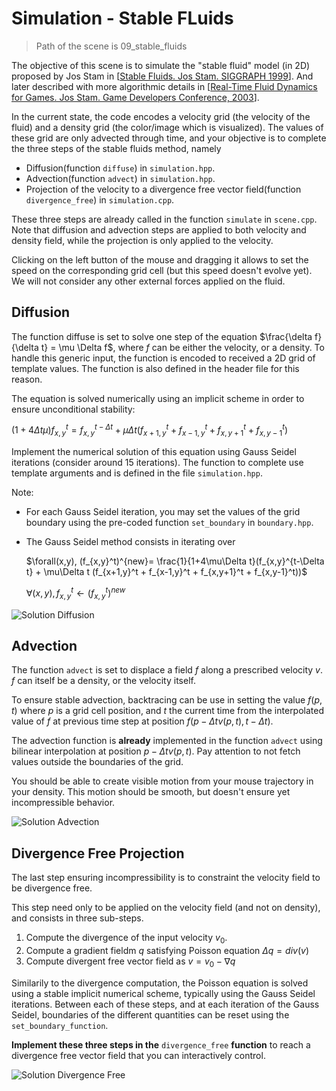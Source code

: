 # Simulation - Stable FLuids

> Path of the scene is 09_stable_fluids

The objective of this scene is to simulate the "stable fluid" model (in 2D) proposed by Jos Stam in [[Stable Fluids. Jos Stam. SIGGRAPH 1999](https://imagecomputing.net/course/2023_2024/inf585/lab/content/12_stable_fluids/assets/stable_fluids.pdf)]. And later described with more algorithmic details in [[Real-Time Fluid Dynamics for Games. Jos Stam. Game Developers Conference, 2003](https://imagecomputing.net/course/2023_2024/inf585/lab/content/12_stable_fluids/assets/real_time_fluid.pdf)].

In the current state, the code encodes a velocity grid (the velocity of the fluid) and a density grid (the color/image which is visualized). The values of these grid are only advected through time, and your objective is to complete the three steps of the stable fluids method, namely 
- Diffusion(function `diffuse`) in `simulation.hpp`.
- Advection(function `advect`) in `simulation.hpp`.
- Projection of the velocity to a divergence free vector field(function `divergence_free`) in `simulation.cpp`.

These three steps are already called in the function `simulate` in `scene.cpp`. Note that diffusion and advection steps are applied to both velocity and density field, while the projection is only applied to the velocity.

Clicking on the left button of the mouse and dragging it allows to set the speed on the corresponding grid cell (but this speed doesn't evolve yet). We will not consider any other external forces applied on the fluid. 

## Diffusion

The function diffuse is set to solve one step of the equation $\frac{\delta f}{\delta t} = \mu \Delta f$, where $f$ can be either the velocity, or a density. To handle this generic input, the function is encoded to received a 2D grid of template values. The function is also defined in the header file for this reason.

The equation is solved numerically using an implicit scheme in order to ensure unconditional stability: 

$(1+4\Delta t \mu)f_{x,y}^t=f_{x,y}^{t-\Delta t} + \mu\Delta t(f_{x+1,y}^t + f_{x-1,y}^t + f_{x,y+1}^t + f_{x,y-1}^t)$

Implement the numerical solution of this equation using Gauss Seidel iterations (consider around 15 iterations). The function to complete use template arguments and is defined in the file `simulation.hpp`.

Note:
- For each Gauss Seidel iteration, you may set the values of the grid boundary using the pre-coded function `set_boundary` in `boundary.hpp`.
- The Gauss Seidel method consists in iterating over

    $\forall(x,y), (f_{x,y}^t)^{new}= \frac{1}{1+4\mu\Delta t}(f_{x,y}^{t-\Delta t}  + \mu\Delta t (f_{x+1,y}^t + f_{x-1,y}^t + f_{x,y+1}^t + f_{x,y-1}^t))$

    $\forall(x,y), f_{x,y}^t \leftarrow (f_{x,y}^t)^{new}$

![Solution Diffusion](soldiffusion.gif)

## Advection

The function `advect` is set to displace a field $f$ along a prescribed velocity $v$. $f$ can itself be a density, or the velocity itself.

To ensure stable advection, backtracing can be use in setting the value $f(p,t)$ where $p$ is a grid cell position, and $t$ the current time from the interpolated value of $f$ at previous time step at position $f(p-\Delta tv(p,t), t -\Delta t).$

The advection function is __already__ implemented in the function `advect` using bilinear interpolation at position $p-\Delta tv(p,t)$. Pay attention to not fetch values outside the boundaries of the grid.

You should be able to create visible motion from your mouse trajectory in your density. This motion should be smooth, but doesn't ensure yet incompressible behavior.

![Solution Advection](soladvection.gif)

## Divergence Free Projection

The last step ensuring incompressibility is to constraint the velocity field to be divergence free.

This step need only to be applied on the velocity field (and not on density), and consists in three sub-steps.

1. Compute the divergence of the input velocity $v_0$.
2. Compute a gradient fieldm $q$ satisfying Poisson equation $\Delta q = div(v)$
3. Compute divergent free vector field as $v=v_0 - \nabla q$

Similarily to the divergence computation, the Poisson equation is solved using a stable implicit numerical scheme, typically using the Gauss Seidel iterations. Between each of these steps, and at each iteration of the Gauss Seidel, boundaries of the different quantities can be reset using the `set_boundary_function`.

__Implement these three steps in the__ `divergence_free` __function__ to reach a divergence free vector field that you can interactively control.

![Solution Divergence Free](soldivergence.gif)